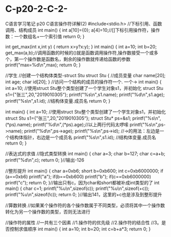 # C-p20-2-C-2-
C语言学习笔记 p20 C语言操作符详解(2)
#include<stdio.h>
//下标引用、函数调用、结构成员
int main()
{
    int a[10]={0};
    a[4]=10;//[]下标引用操作符，操作数：一个数组名+一个索引值
    return 0;
}

int get_max(int x,int y)
{
    return x>y?x:y);
}
int main()
{
    int a=10;
    int b=20;
    get_max(a,b);//调用函数的时候的()就是函数调用操作符,操作数接受一个或多个，第一个操作数是函数名，剩余的操作数就传递给函数的参数
    printf("max=%d\n",max);
    return 0;
}

//学生
//创建一个结构体类型-struct Stu
struct Stu
{
    //成员变量
    char name[20];
    int age;
    char id[20];
}
//访问一个结构的成员的操作符一个. 一个->
int main()
{
    int a=10;
    //使用struct Stu整个类型创建了一个学生对象s1，并初始化
    struct Stu s1={"张三",20,"2019010305“};
    printf("%s\n",s1.name);
    printf("%d\n",s1.age);
    printf("%s\n",s1.id);
    //结构体变量.成员名
    return 0;
}

int main()
{
    int a=10;
    //使用struct Stu整个类型创建了一个学生对象s1，并初始化
    struct Stu s1={"张三",20,"2019010305“};
    struct Stu* ps=&s1;
    printf("%s\n",(*ps).name);
    printf("%d\n",(*ps).age);//以上两行代码太啰嗦
    printf("%s\n",ps->name);
    printf("%d\n",ps->age);
    printf("%s\n",ps->id);
    //->的用法：左边是一个结构体指针，右边是一个成员名
    printf("%s\n",s1.id);
    //结构体变量.成员名
    return 0;
}

//表达式的求值
//隐式类型转换
int main()
{
    char a=3;
    char b=127;
    char c=a+b;
    printf("%d\n",c);
    return 0;
}//输出-126

//整形提升
int main()
{
    char a=0xb6;
    short b=0xb600;
    int c=0xb6000000;
    if (a==0xb6)
        printf("a");
    if(b==0xb600)
        printf("b");
    if(c==0xb6000000)
        printf("c");
    return 0;
}//输出只有c，因为char和short都被补成int类型的了
int main()
{
    char c=1;
    printf("%u\n",sizeof(c));
    printf("%u\n",sizeof(+c));
    printf("%u\n",sizeof(!c));
    return 0;
}//输出141，这里的+c也是涉及到整形提升

//算数转换
//如果某个操作符的各个操作数属于不同类型，必须将其中一个操作数转化为另一个操作数的类型，否则无法进行

//操作符的属性
//一共有三个因素
//1.操作符的优先级
//2.操作符的结合性
//3。是否控制求值顺序
int main()
{
    int a=10;
    int b=20;
    int c=b+a*3;
    return 0;
}
